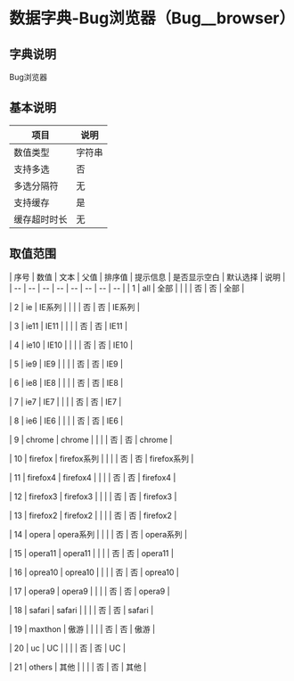 # 数据字典-Bug浏览器（Bug__browser）
## 字典说明
Bug浏览器

## 基本说明
| 项目 | 说明 |
| -- | -- |
| 数值类型 | 字符串 |
| 支持多选 | 否 |
| 多选分隔符 | 无 |
| 支持缓存 | 是 |
| 缓存超时时长 | 无 |

## 取值范围
| 序号 | 数值 | 文本 | 父值 | 排序值 | 提示信息 | 是否显示空白 | 默认选择 | 说明 |
| -- | -- | -- | -- | -- | -- | -- | -- |
| 1 | all | 全部 |  |  |  | 否 | 否 | 全部 |

| 2 | ie | IE系列 |  |  |  | 否 | 否 | IE系列 |

| 3 | ie11 | IE11 |  |  |  | 否 | 否 | IE11 |

| 4 | ie10 | IE10 |  |  |  | 否 | 否 | IE10 |

| 5 | ie9 | IE9 |  |  |  | 否 | 否 | IE9 |

| 6 | ie8 | IE8 |  |  |  | 否 | 否 | IE8 |

| 7 | ie7 | IE7 |  |  |  | 否 | 否 | IE7 |

| 8 | ie6 | IE6 |  |  |  | 否 | 否 | IE6 |

| 9 | chrome | chrome |  |  |  | 否 | 否 | chrome |

| 10 | firefox | firefox系列 |  |  |  | 否 | 否 | firefox系列 |

| 11 | firefox4 | firefox4 |  |  |  | 否 | 否 | firefox4 |

| 12 | firefox3 | firefox3 |  |  |  | 否 | 否 | firefox3 |

| 13 | firefox2 | firefox2 |  |  |  | 否 | 否 | firefox2 |

| 14 | opera | opera系列 |  |  |  | 否 | 否 | opera系列 |

| 15 | opera11 | opera11 |  |  |  | 否 | 否 | opera11 |

| 16 | oprea10 | oprea10 |  |  |  | 否 | 否 | oprea10 |

| 17 | opera9 | opera9 |  |  |  | 否 | 否 | opera9 |

| 18 | safari | safari |  |  |  | 否 | 否 | safari |

| 19 | maxthon | 傲游 |  |  |  | 否 | 否 | 傲游 |

| 20 | uc | UC |  |  |  | 否 | 否 | UC |

| 21 | others | 其他 |  |  |  | 否 | 否 | 其他 |


